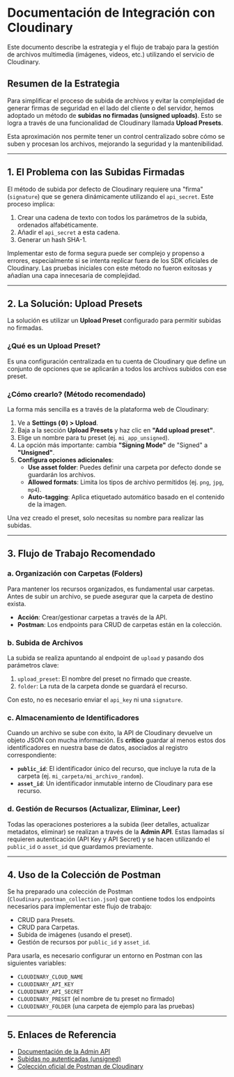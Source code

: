 # Documentación de Integración con Cloudinary

Este documento describe la estrategia y el flujo de trabajo para la gestión de archivos multimedia (imágenes, videos, etc.) utilizando el servicio de Cloudinary.

## Resumen de la Estrategia

Para simplificar el proceso de subida de archivos y evitar la complejidad de generar firmas de seguridad en el lado del cliente o del servidor, hemos adoptado un método de **subidas no firmadas (unsigned uploads)**. Esto se logra a través de una funcionalidad de Cloudinary llamada **Upload Presets**.

Esta aproximación nos permite tener un control centralizado sobre cómo se suben y procesan los archivos, mejorando la seguridad y la mantenibilidad.

---

## 1. El Problema con las Subidas Firmadas

El método de subida por defecto de Cloudinary requiere una "firma" (`signature`) que se genera dinámicamente utilizando el `api_secret`. Este proceso implica:

1.  Crear una cadena de texto con todos los parámetros de la subida, ordenados alfabéticamente.
2.  Añadir el `api_secret` a esta cadena.
3.  Generar un hash SHA-1.

Implementar esto de forma segura puede ser complejo y propenso a errores, especialmente si se intenta replicar fuera de los SDK oficiales de Cloudinary. Las pruebas iniciales con este método no fueron exitosas y añadían una capa innecesaria de complejidad.

---

## 2. La Solución: Upload Presets

La solución es utilizar un **Upload Preset** configurado para permitir subidas no firmadas.

### ¿Qué es un Upload Preset?

Es una configuración centralizada en tu cuenta de Cloudinary que define un conjunto de opciones que se aplicarán a todos los archivos subidos con ese preset.

### ¿Cómo crearlo? (Método recomendado)

La forma más sencilla es a través de la plataforma web de Cloudinary:

1.  Ve a **Settings (⚙️) > Upload**.
2.  Baja a la sección **Upload Presets** y haz clic en **"Add upload preset"**.
3.  Elige un nombre para tu preset (ej. `mi_app_unsigned`).
4.  La opción más importante: cambia **"Signing Mode"** de "Signed" a **"Unsigned"**.
5.  **Configura opciones adicionales**:
    - **Use asset folder**: Puedes definir una carpeta por defecto donde se guardarán los archivos.
    - **Allowed formats**: Limita los tipos de archivo permitidos (ej. `png`, `jpg`, `mp4`).
    - **Auto-tagging**: Aplica etiquetado automático basado en el contenido de la imagen.

Una vez creado el preset, solo necesitas su nombre para realizar las subidas.

---

## 3. Flujo de Trabajo Recomendado

### a. Organización con Carpetas (Folders)

Para mantener los recursos organizados, es fundamental usar carpetas. Antes de subir un archivo, se puede asegurar que la carpeta de destino exista.

- **Acción**: Crear/gestionar carpetas a través de la API.
- **Postman**: Los endpoints para CRUD de carpetas están en la colección.

### b. Subida de Archivos

La subida se realiza apuntando al endpoint de `upload` y pasando dos parámetros clave:

1.  `upload_preset`: El nombre del preset no firmado que creaste.
2.  `folder`: La ruta de la carpeta donde se guardará el recurso.

Con esto, no es necesario enviar el `api_key` ni una `signature`.

### c. Almacenamiento de Identificadores

Cuando un archivo se sube con éxito, la API de Cloudinary devuelve un objeto JSON con mucha información. Es **crítico** guardar al menos estos dos identificadores en nuestra base de datos, asociados al registro correspondiente:

- **`public_id`**: El identificador único del recurso, que incluye la ruta de la carpeta (ej. `mi_carpeta/mi_archivo_random`).
- **`asset_id`**: Un identificador inmutable interno de Cloudinary para ese recurso.

### d. Gestión de Recursos (Actualizar, Eliminar, Leer)

Todas las operaciones posteriores a la subida (leer detalles, actualizar metadatos, eliminar) se realizan a través de la **Admin API**. Estas llamadas sí requieren autenticación (API Key y API Secret) y se hacen utilizando el `public_id` o `asset_id` que guardamos previamente.

---

## 4. Uso de la Colección de Postman

Se ha preparado una colección de Postman (`Cloudinary.postman_collection.json`) que contiene todos los endpoints necesarios para implementar este flujo de trabajo:

- CRUD para Presets.
- CRUD para Carpetas.
- Subida de imágenes (usando el preset).
- Gestión de recursos por `public_id` y `asset_id`.

Para usarla, es necesario configurar un entorno en Postman con las siguientes variables:

- `CLOUDINARY_CLOUD_NAME`
- `CLOUDINARY_API_KEY`
- `CLOUDINARY_API_SECRET`
- `CLOUDINARY_PRESET` (el nombre de tu preset no firmado)
- `CLOUDINARY_FOLDER` (una carpeta de ejemplo para las pruebas)

---

## 5. Enlaces de Referencia

- [Documentación de la Admin API](https://cloudinary.com/documentation/admin_api)
- [Subidas no autenticadas (unsigned)](https://cloudinary.com/documentation/upload_images#unauthenticated_requests)
- [Colección oficial de Postman de Cloudinary](https://cloudinary.com/documentation/using_cloudinary_postman_collections#run_a_collection)
